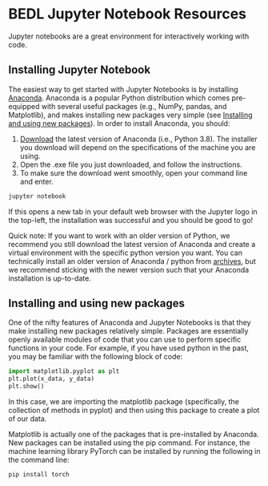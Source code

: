 # BEDL Jupyter Notebook Resources

Jupyter notebooks are a great environment for interactively working with code.

## Installing Jupyter Notebook 
The easiest way to get started with Jupyter Notebooks is by installing [Anaconda](https://www.anaconda.com/products/individual#Downloads). Anaconda is a popular Python distribution which comes pre-equipped with several useful packages (e.g.,  NumPy, pandas, and Matplotlib), and makes installing new packages very simple (see [Installing and using new packages](#installing-and-using-new-packages)). In order to install Anaconda, you should:

1. [Download](https://www.anaconda.com/products/individual#Downloads) the latest version of Anaconda (i.e., Python 3.8). The installer you download will depend on the specifications of the machine you are using.
2. Open the .exe file you just downloaded, and follow the instructions.
3. To make sure the download went smoothly, open your command line and enter.

```bash
jupyter notebook
```
If this opens a new tab in your default web browser with the Jupyter logo in the top-left, the installation was successful and you should be good to go!

Quick note: If you want to work with an older version of Python, we recommend you still download the latest version of Anaconda and create a virtual environment with the specific python version you want. You can technically install an older version of Anaconda / python from [archives](https://repo.anaconda.com/archive/), but we recommend sticking with the newer version such that your Anaconda installation is up-to-date. 

## Installing and using new packages

One of the nifty features of Anaconda and Jupyter Notebooks is that they make installing new packages relatively simple. Packages are essentially openly available modules of code that you can use to perform specific functions in your code. For example, if you have used python in the past, you may be familiar with the following block of code:
```python 
import matplotlib.pyplot as plt
plt.plot(x_data, y_data)
plt.show()
```
In this case, we are importing the matplotlib package (specifically, the collection of methods in pyplot) and then using this package to create a plot of our data. 

Matplotlib is actually one of the packages that is pre-installed by Anaconda. New packages can be installed using the pip command. For instance, the machine learning library PyTorch can be installed by running the following in the command line:


```bash
pip install torch
```
